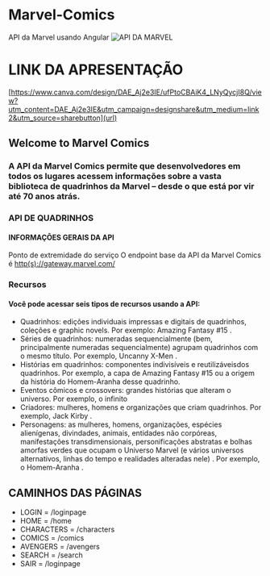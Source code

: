 # Marvel-Comics
API da Marvel usando Angular
![API DA MARVEL](https://user-images.githubusercontent.com/91226847/168734579-926f3697-63ac-483c-b1c8-4bb322406616.png)


# LINK DA APRESENTAÇÃO 
[https://www.canva.com/design/DAE_Aj2e3IE/ufPtoCBAiK4_LNyQycjI8Q/view?utm_content=DAE_Aj2e3IE&utm_campaign=designshare&utm_medium=link2&utm_source=sharebutton](url)

## Welcome to Marvel Comics
### A API da Marvel Comics permite que desenvolvedores em todos os lugares acessem informações sobre a vasta biblioteca de quadrinhos da Marvel – desde o que está por vir até 70 anos atrás.

### API DE QUADRINHOS
#### INFORMAÇÕES GERAIS DA API
Ponto de extremidade do serviço
O endpoint base da API da Marvel Comics é [http(s)://gateway.marvel.com/](url)

### Recursos
#### Você pode acessar seis tipos de recursos usando a API:
- Quadrinhos: edições individuais impressas e digitais de quadrinhos, coleções e graphic novels. Por exemplo: Amazing Fantasy #15 .
- Séries de quadrinhos: numeradas sequencialmente (bem, principalmente numeradas sequencialmente) agrupam quadrinhos com o mesmo título. Por exemplo, Uncanny X-Men .
- Histórias em quadrinhos: componentes indivisíveis e reutilizáveis ​​dos quadrinhos. Por exemplo, a capa de Amazing Fantasy #15 ou a origem da história do Homem-Aranha desse quadrinho.
- Eventos cômicos e crossovers: grandes histórias que alteram o universo. Por exemplo, o infinito
- Criadores: mulheres, homens e organizações que criam quadrinhos. Por exemplo, Jack Kirby .
- Personagens: as mulheres, homens, organizações, espécies alienígenas, divindades, animais, entidades não corpóreas, manifestações transdimensionais, personificações abstratas e bolhas amorfas verdes que ocupam o Universo Marvel (e vários universos alternativos, linhas do tempo e realidades alteradas nele) . Por exemplo, o Homem-Aranha .


## CAMINHOS DAS PÁGINAS 
- LOGIN = /loginpage
- HOME = /home
- CHARACTERS = /characters
- COMICS = /comics
- AVENGERS = /avengers
- SEARCH = /search
- SAIR = /loginpage
